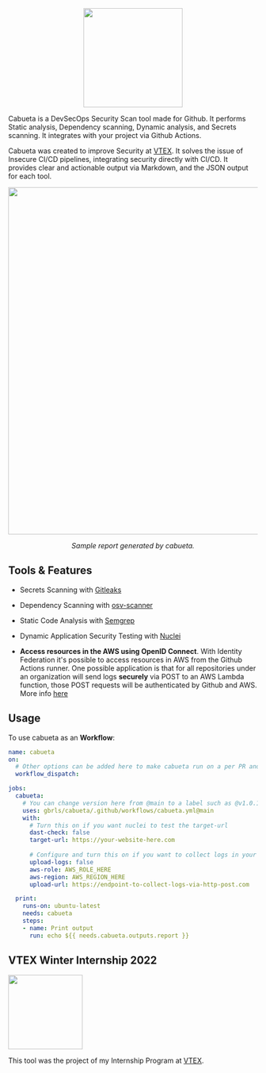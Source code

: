 
<div align="center">
<img src="https://github.com/gbrls/cabueta/raw/main/images/cabueta.svg" width=200/>
</div>

Cabueta is a DevSecOps Security Scan tool made for Github. It performs Static analysis, Dependency scanning,
Dynamic analysis, and Secrets scanning. It integrates with your project via
Github Actions.

Cabueta was created to improve Security at [VTEX](https://vtex.com/us-en/). It solves the issue of Insecure CI/CD pipelines, integrating security directly with CI/CD. It provides clear and actionable output via Markdown, and the JSON output for each tool.


<div align="center">
<img src="https://github.com/gbrls/cabueta/raw/main/images/report.jpg" width=700/>

_Sample report generated by cabueta._
</div>


## Tools & Features

- Secrets Scanning with [Gitleaks](https://github.com/zricethezav/gitleaks)
- Dependency Scanning with [osv-scanner](https://github.com/google/osv-scanner)
- Static Code Analysis with [Semgrep](https://github.com/returntocorp/semgrep)
- Dynamic Application Security Testing with [Nuclei](https://github.com/projectdiscovery/nuclei)


- **Access resources in the AWS using OpenID Connect**. With Identity Federation it's possible to access resources in AWS from the Github Actions runner. One possible application is that for all repositories under an organization will send logs **securely** via POST to an AWS Lambda function, those POST requests will be authenticated by Github and AWS. More info [here](https://docs.github.com/en/actions/deployment/security-hardening-your-deployments/configuring-openid-connect-in-amazon-web-services)



## Usage

To use cabueta as an **Workflow**:

```yaml
name: cabueta
on:
  # Other options can be added here to make cabueta run on a per PR and per commit basis
  workflow_dispatch:

jobs:
  cabueta:
    # You can change version here from @main to a label such as @v1.0.1
    uses: gbrls/cabueta/.github/workflows/cabueta.yml@main
    with:
      # Turn this on if you want nuclei to test the target-url
      dast-check: false
      target-url: https://your-website-here.com
      
      # Configure and turn this on if you want to collect logs in your endpoint
      upload-logs: false
      aws-role: AWS_ROLE_HERE
      aws-region: AWS_REGION_HERE
      upload-url: https://endpoint-to-collect-logs-via-http-post.com

  print:
    runs-on: ubuntu-latest
    needs: cabueta
    steps:
    - name: Print output
      run: echo ${{ needs.cabueta.outputs.report }}
```


## VTEX Winter Internship 2022

<img src="https://github.com/gbrls/cabueta/raw/main/images/vtex-logo.png" width=150/>


This tool was the project of my Internship Program at
[VTEX](https://vtex.com/us-en/).


